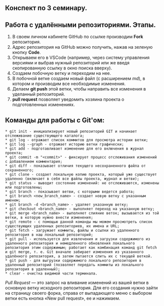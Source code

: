 ## Конспект по 3 семинару.

## Работа с удалёнными репозиториями. Этапы.

1. В своем личном кабинете GitHub по ссылке производим **Fork** репозитория.
2. Адрес репозитория на GitHub можно получить, нажав на зеленую кнопку **Code**.
3. Открываем его в VSCode (например, через систему управления версиями и выбрав нужный репозиторий или же введя скопированную ссылку в окно поиска вверху).
4. Создаем побочную ветку и переходим на нее.
5. В побочной ветке создаем новый файл (с расширением *md*), в котором и производим все необходимые изменения.
6. Делаем **git push** этой ветки, чтобы направить все изменения в уделанный репозиторий.
7. **pull request** позволяет уведомить хозяина проекта о подготовленных изменениях.

## Команды для работы с Git'ом:
    * git init - инициализирует новый репозиторий GIT и начинает отслеживание существующего каталога;
    * git log - отражает список коммитов для просмотра истории ветки;
    * git log --graph - отражает историю ветки графически;
    * git add - подготавливает изменение для его включения в журнал проекта;
    * git commit -m "<commit>" - фиксирует процесс отслеживания изменений с добавлением комментария;
    * git diff - показывает отличия текущего несохраненного файла от сохраненного;
    * git clone - создает локальную копию проекта, который уже существует удаленно (включает в себя все файлы проекта, журнал и ветви);
    * git status - выводит состояние изменений: не отслеживаются, изменены или подготовлены;
    * git branch - показывает ветви, с которыми ведется работа;
    * git branch <new_branch_name> - создает новую ветку с указанным именем;
    * git branch -d <branch_name> - удаляет указанную ветку;
    * git checkout <branch_name> - выполняет переход на указанную ветку;
    * git merge <branch_name> - выполняет слияние веток; вызывается из той ветки, в которую нужно внести изменения;
    * git remote - c помощью данной команды мы можем просмотреть список существующих удаленных репозиториев, их имена и URL;
    * git fetch - загружает коммиты, файлы и ссылки из удаленного репозитория в наш локальный репозиторий;
    * git pull - используется для извлечения и загрузки содержимого из удаленного репозитория и немедленного обновления локального репозитория этим содержимым; работает как комбинация команд git fetch и git merge, т. е. Git вначале забирает изменения из указанного удалённого репозитория, а затем пытается слить их с текущей веткой.
    * git push - для выгрузки содержимого локального репозитория в удаленный репозиторий (позволяет передать коммиты из локального репозитория в удаленный);
    * clear - очистка видимой части терминала.

*Pull Request* — это запрос на вливание изменений из вашей ветки в основную ветку исходного репозитория. Для его создания нужно зайти на страницу своего форка, справа от выпадающего меню с выбором ветки есть кнопка «New pull request», ее и нажимаем.